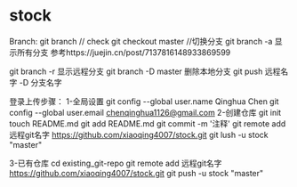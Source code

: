 # stock
Branch:
git branch       //   check
git checkout master   //切换分支
git branch -a   显示所有分支
参考https://juejin.cn/post/7137816148933869599


git branch -r   显示远程分支
git branch -D master    删除本地分支
git push 远程名字 -D 分支名字




登录上传步骤：
1-全局设置
git config --global user.name
Qinghua Chen
git config --global user.email
chenqinghua1126@gmail.com
2-创建仓库
git init
touch README.md
git add README.md
git commit -m '注释'
git remote add 远程git名字 https://github.com/xiaoqing4007/stock.git
git lush -u stock "master" 

3-已有仓库
cd existing_git-repo
git remote add 远程git名字 https://github.com/xiaoqing4007/stock.git
git push -u stock "master" 
